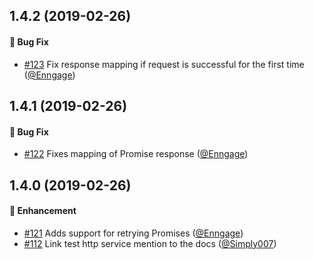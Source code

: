 ## 1.4.2 (2019-02-26)

#### :bug: Bug Fix
  * [#123](https://github.com/Kentico/kentico-cloud-js/pull/123) Fix response mapping if request is successful for the first time ([@Enngage](https://github.com/Enngage))
  
## 1.4.1 (2019-02-26)

#### :bug: Bug Fix
  * [#122](https://github.com/Kentico/kentico-cloud-js/pull/122) Fixes mapping of Promise response ([@Enngage](https://github.com/Enngage))
  
## 1.4.0 (2019-02-26)

#### :rocket: Enhancement
  * [#121](https://github.com/Kentico/kentico-cloud-js/pull/121) Adds support for retrying Promises ([@Enngage](https://github.com/Enngage))
  * [#112](https://github.com/Kentico/kentico-cloud-js/pull/112) Link test http service mention to the docs ([@Simply007](https://github.com/Simply007))
